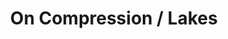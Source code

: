 ---
ee_id: '4178'
site: '1'
type: '2'
long_id: 2014 094 On Compression / Lakes
url: 2014-094-on-compression-lakes
title: On Compression / Lakes
year: '2014'
medium: 1920x1080 H.264/MPEG-4 Part 10 looped digital file (from ​lossless ​Quicktime
  Animation master), media player, 70” flatscreen, armature, various cables
commission:
dims: 79 x 36 1/2 x 11 inches
pitch:
ps:
live_url:
related: "[43] [2007-007-on-c] 2007-007 On C"
youtube:
imgs: oncompression-lakes-2014-094-full-still-1-database-team.jpg
subheading:
display_year: '2014'
download:
add_credit:
add_credits:
related_code:
layout: things-i-made
---